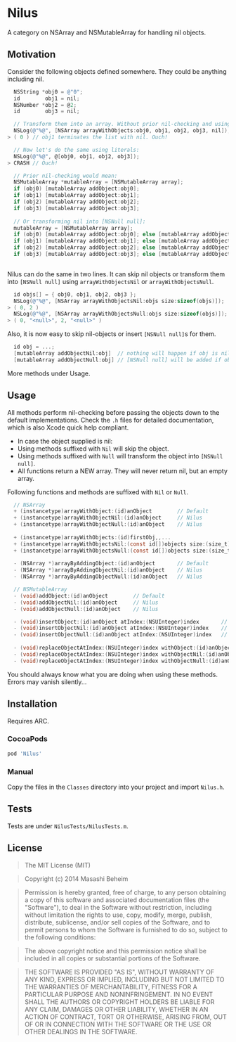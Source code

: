 Nilus
=========
A category on NSArray and NSMutableArray for handling nil objects.

## Motivation
Consider the following objects defined somewhere. They could be anything including nil.
```objective-c
  NSString *obj0 = @"0";
  id        obj1 = nil;
  NSNumber *obj2 = @2;
  id        obj3 = nil;
```
```objective-c
  // Transform them into an array. Without prior nil-checking and using old arrayWithObjects:
  NSLog(@"%@", [NSArray arrayWithObjects:obj0, obj1, obj2, obj3, nil]);
> ( 0 ) // obj1 terminates the list with nil. Ouch!

  // Now let's do the same using literals:
  NSLog(@"%@", @[obj0, obj1, obj2, obj3]);
> CRASH // Ouch!

  // Prior nil-checking would mean:
  NSMutableArray *mutableArray = [NSMutableArray array];
  if (obj0) [mutableArray addObject:obj0];
  if (obj1) [mutableArray addObject:obj1];
  if (obj2) [mutableArray addObject:obj2];
  if (obj3) [mutableArray addObject:obj3];
  
  // Or transforming nil into [NSNull null]:
  mutableArray = [NSMutableArray array];
  if (obj0) [mutableArray addObject:obj0]; else [mutableArray addObject:[NSNull null]];
  if (obj1) [mutableArray addObject:obj1]; else [mutableArray addObject:[NSNull null]];
  if (obj2) [mutableArray addObject:obj2]; else [mutableArray addObject:[NSNull null]];
  if (obj3) [mutableArray addObject:obj3]; else [mutableArray addObject:[NSNull null]];
  
```
Nilus can do the same in two lines. It can skip nil objects or transform them into `[NSNull null]` using `arrayWithObjectsNil` or `arrayWithObjectsNull`.
```objective-c
  id objs[] = { obj0, obj1, obj2, obj3 };
  NSLog(@"%@", [NSArray arrayWithObjectsNil:objs size:sizeof(objs)]);
> ( 0, 2 )
  NSLog(@"%@", [NSArray arrayWithObjectsNull:objs size:sizeof(objs)]);
> ( 0, "<null>", 2, "<null>" )
```

Also, it is now easy to skip nil-objects or insert `[NSNull null]`s for them.
```objective-c
  id obj = ...;
  [mutableArray addObjectNil:obj]  // nothing will happen if obj is nil
  [mutableArray addObjectNull:obj] // [NSNull null] will be added if obj is nil
```

More methods under Usage.

## Usage
All methods perform nil-checking before passing the objects down to the default implementations. Check the `.h` files for detailed documentation, which is also Xcode quick help compliant.
 - In case the object supplied is nil:
  - Using methods suffixed with `Nil` will skip the object.
  - Using methods suffixed with `Null` will transform the object into `[NSNull null]`.
 - All functions return a NEW array. They will never return nil, but an empty array.
 
Following functions and methods are suffixed with `Nil` or `Null`.
```objective-c
  // NSArray
  + (instancetype)arrayWithObject:(id)anObject        // Default
  + (instancetype)arrayWithObjectNil:(id)anObject     // Nilus
  + (instancetype)arrayWithObjectNull:(id)anObject    // Nilus
  
  + (instancetype)arrayWithObjects:(id)firstObj,,...                          // Default
  + (instancetype)arrayWithObjectsNil:(const id[])objects size:(size_t)size   // Nilus
  + (instancetype)arrayWithObjectsNull:(const id[])objects size:(size_t)size  // Nilus
  
  - (NSArray *)arrayByAddingObject:(id)anObject       // Default
  - (NSArray *)arrayByAddingObjectNil:(id)anObject    // Nilus
  - (NSArray *)arrayByAddingObjectNull:(id)anObject   // Nilus

  // NSMutableArray
  - (void)addObject:(id)anObject        // Default
  - (void)addObjectNil:(id)anObject     // Nilus
  - (void)addObjectNull:(id)anObject    // Nilus

  - (void)insertObject:(id)anObject atIndex:(NSUInteger)index       // Default
  - (void)insertObjectNil:(id)anObject atIndex:(NSUInteger)index    // Nilus
  - (void)insertObjectNull:(id)anObject atIndex:(NSUInteger)index   // Nilus
  
  - (void)replaceObjectAtIndex:(NSUInteger)index withObject:(id)anObject      // Default
  - (void)replaceObjectAtIndex:(NSUInteger)index withObjectNil:(id)anObject   // Nilus
  - (void)replaceObjectAtIndex:(NSUInteger)index withObjectNull:(id)anObject  // Nilus
```

You should always know what you are doing when using these methods. Errors may vanish silently...

## Installation
Requires ARC.
### CocoaPods
```ruby
pod 'Nilus'
```
### Manual
Copy the files in the `Classes` directory into your project and import `Nilus.h`.

## Tests
Tests are under `NilusTests/NilusTests.m`.

## License
> The MIT License (MIT)

> Copyright (c) 2014 Masashi Beheim

> Permission is hereby granted, free of charge, to any person obtaining a copy of
this software and associated documentation files (the "Software"), to deal in
the Software without restriction, including without limitation the rights to
use, copy, modify, merge, publish, distribute, sublicense, and/or sell copies of
the Software, and to permit persons to whom the Software is furnished to do so,
subject to the following conditions:

> The above copyright notice and this permission notice shall be included in all
copies or substantial portions of the Software.

> THE SOFTWARE IS PROVIDED "AS IS", WITHOUT WARRANTY OF ANY KIND, EXPRESS OR
IMPLIED, INCLUDING BUT NOT LIMITED TO THE WARRANTIES OF MERCHANTABILITY, FITNESS
FOR A PARTICULAR PURPOSE AND NONINFRINGEMENT. IN NO EVENT SHALL THE AUTHORS OR
COPYRIGHT HOLDERS BE LIABLE FOR ANY CLAIM, DAMAGES OR OTHER LIABILITY, WHETHER
IN AN ACTION OF CONTRACT, TORT OR OTHERWISE, ARISING FROM, OUT OF OR IN
CONNECTION WITH THE SOFTWARE OR THE USE OR OTHER DEALINGS IN THE SOFTWARE.
